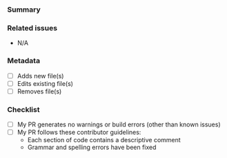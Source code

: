 <!-- Thank you for contributing to this title-converter script. Read comments like this one to get your PR merged faster.
-->

### Summary
<!-- In a sentence or two, describe your changes -->


### Related issues
<!-- If applicable, add "Fixes #XYZ" (Replace #XYZ with the GitHub issue number) -->
- N/A

### Metadata
<!-- ✅ Check all boxes that apply, like this: [x]

This PR…
-->
- [ ] Adds new file(s)
- [ ] Edits existing file(s)
- [ ] Removes file(s)

<!-- Once you've filld out the information above, click "Create Pull Request". You'll fill out the checklist below after you've reviewed your PR in the test environment. -->

### Checklist

- [ ] My PR generates no warnings or build errors (other than known issues)
- [ ] My PR follows these contributor guidelines:
  - Each section of code contains a descriptive comment
  - Grammar and spelling errors have been fixed